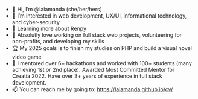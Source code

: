 - 👋 Hi, I’m @laiamanda (she/her/hers)
- 👀 I’m interested in web development, UX/UI, informational technology, and cyber-security
- 🌱 Learning more about Renpy
- 💞️ Absolutly love working on full stack web projects, volunteering for non-profits, and developing my skills
- 🏆 My 2025  goals is to finish my studies on PHP and build a visual novel video game
- 🎉 I mentored over 6+ hackathons and worked with 100+ students (many achieving 1st or 2nd place). Awarded Most Committed Mentor for Creatia 2022. Have over 3+ years of experience in full stack development.
- 📫 You can reach me by going to: https://laiamanda.github.io/cv/

<!---
laiamanda/laiamanda is a ✨ special ✨ repository because its `README.md` (this file) appears on your GitHub profile.
You can click the Preview link to take a look at your changes.
--->
